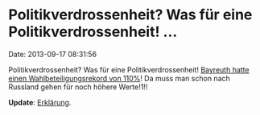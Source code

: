 Politikverdrossenheit? Was für eine Politikverdrossenheit! \...
===============================================================

Date: 2013-09-17 08:31:56

Politikverdrossenheit? Was für eine Politikverdrossenheit! [Bayreuth
hatte einen Wahlbeteiligungsrekord von
110%](http://online-dienste.bayreuth.de/wahlen/Landtagswahlen/2013/462000_000046/4034721330000.html?Gemeinde=4034721330000.html&Stimmbezirk=alle)!
Da muss man schon nach Russland gehen für noch höhere Werte!1!!

**Update**:
[Erklärung](http://www.nordbayerischer-kurier.de/nachrichten/kein-wahlbetrug-emtmannsberg_187401).
